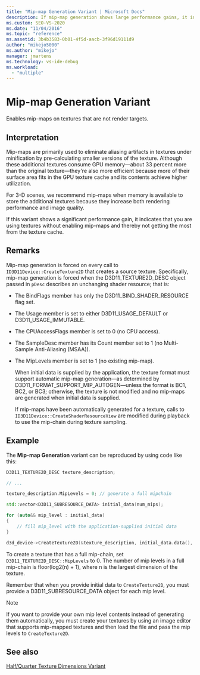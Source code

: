 ```yaml
---
title: "Mip-map Generation Variant | Microsoft Docs"
description: If mip-map generation shows large performance gains, it indicates that you are using textures without enabling mip-maps, and not getting the most from the texture cache.
ms.custom: SEO-VS-2020
ms.date: "11/04/2016"
ms.topic: "reference"
ms.assetid: 3b4b3583-0b01-4f5d-aacb-3f96d19111d9
author: "mikejo5000"
ms.author: "mikejo"
manager: jmartens
ms.technology: vs-ide-debug
ms.workload:
  - "multiple"
---
```

# Mip-map Generation Variant
Enables mip-maps on textures that are not render targets.

## Interpretation
Mip-maps are primarily used to eliminate aliasing artifacts in textures under minification by pre-calculating smaller versions of the texture. Although these additional textures consume GPU memory—about 33 percent more than the original texture—they're also more efficient because more of their surface area fits in the GPU texture cache and its contents achieve higher utilization.

For 3-D scenes, we recommend mip-maps when memory is available to store the additional textures because they increase both rendering performance and image quality.

If this variant shows a significant performance gain, it indicates that you are using textures without enabling mip-maps and thereby not getting the most from the texture cache.

## Remarks
Mip-map generation is forced on every call to `ID3D11Device::CreateTexture2D` that creates a source texture. Specifically, mip-map generation is forced when the D3D11_TEXTURE2D_DESC object passed in `pDesc` describes an unchanging shader resource; that is:

- The BindFlags member has only the D3D11_BIND_SHADER_RESOURCE flag set.

- The Usage member is set to either D3D11_USAGE_DEFAULT or D3D11_USAGE_IMMUTABLE.

- The CPUAccessFlags member is set to 0 (no CPU access).

- The SampleDesc member has its Count member set to 1 (no Multi-Sample Anti-Aliasing (MSAA)).

- The MipLevels member is set to 1 (no existing mip-map).

  When initial data is supplied by the application, the texture format must support automatic mip-map generation—as determined by D3D11_FORMAT_SUPPORT_MIP_AUTOGEN—unless the format is BC1, BC2, or BC3; otherwise, the texture is not modified and no mip-maps are generated when initial data is supplied.

  If mip-maps have been automatically generated for a texture, calls to `ID3D11Device::CreateShaderResourceView` are modified during playback to use the mip-chain during texture sampling.

## Example
The **Mip-map Generation** variant can be reproduced by using code like this:

```cpp
D3D11_TEXTURE2D_DESC texture_description;

// ...

texture_description.MipLevels = 0; // generate a full mipchain

std::vector<D3D11_SUBRESOURCE_DATA> initial_data(num_mips);

for (auto&& mip_level : initial_data)
{
    // fill mip_level with the application-supplied initial data
}

d3d_device->CreateTexture2D(&texture_description, initial_data.data(), &texture)
```

To create a texture that has a full mip-chain, set `D3D11_TEXTURE2D_DESC::MipLevels` to 0. The number of mip levels in a full mip-chain is floor(log2(n) + 1), where n is the largest dimension of the texture.

Remember that when you provide initial data to `CreateTexture2D`, you must provide a D3D11_SUBRESOURCE_DATA object for each mip level.

> [!NOTE]
> If you want to provide your own mip level contents instead of generating them automatically, you must create your textures by using an image editor that supports mip-mapped textures and then load the file and pass the mip levels to `CreateTexture2D`.

## See also
[Half/Quarter Texture Dimensions Variant](half-quarter-texture-dimensions-variant.md)
